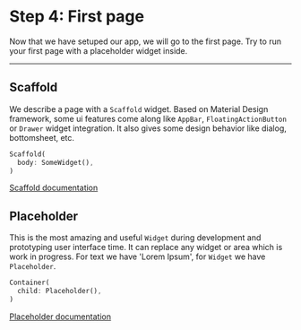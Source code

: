 # Step 4: First page

Now that we have setuped our app, we will go to the first page.
Try to run your first page with a placeholder widget inside.

---

## Scaffold

We describe a page with a `Scaffold` widget. 
Based on Material Design framework, some ui features come along like `AppBar`, `FloatingActionButton` or `Drawer` widget integration. 
It also gives some design behavior like dialog, bottomsheet, etc.

```dart
Scaffold(
  body: SomeWidget(),
)
```

[Scaffold documentation](https://api.flutter.dev/flutter/material/Scaffold-class.html)

## Placeholder

This is the most amazing and useful `Widget` during development and prototyping user interface time.
It can replace any widget or area which is work in progress.
For text we have 'Lorem Ipsum', for `Widget` we have `Placeholder`.


```dart
Container(
  child: Placeholder(),
)
```

[Placeholder documentation](https://api.flutter.dev/flutter/widgets/Placeholder-class.html)
